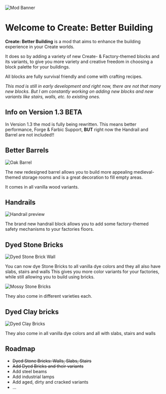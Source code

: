 ![Mod Banner](https://cdn.modrinth.com/data/cached_images/a8a31a368540b2b62e00a58669de8a87cb15ebb1.png)

# Welcome to Create: Better Building
**Create: Better Building** is a mod that aims to enhance the building experience in your Create worlds.

It does so by adding a variety of new Create- & Factory-themed blocks and its variants, to give you more variety and creative freedom in choosing a block palette for your buildings.

All blocks are fully survival friendly and come with crafting recipes.

_This mod is still in early development and right now, there are not that many new blocks. But I am constantly working on adding new blocks and new variants like stairs, walls, etc. to existing ones._



## Info on Version 1.3 BETA
In Version 1.3 the mod is fully being rewritten. This means better performance, Forge & Farbic Support, **BUT** right now the Handrail and Barrel are not included!!



## Better Barrels
![Oak Barrel](https://cdn.modrinth.com/data/cached_images/653af45e88bdba920f50fcdc5f66ba0be9ab5287.png)

The new redesigned barrel allows you to build more appealing medieval-themed storage rooms and is a great decoration to fill empty areas.

It comes in all vanilla wood variants.


## Handrails
![Handrail preview](https://cdn.modrinth.com/data/cached_images/91d62d04695d4608167800937f63ced6058424bf.png)

The brand new handrail block allows you to add some factory-themed safety mechanisms to your factories floors.

## Dyed Stone Bricks
![Dyed Stone Brick Wall](https://cdn.modrinth.com/data/cached_images/9157ffb274378334deaacbbb0657698e1c43c160.png)

You can now dye Stone Bricks to all vanilla dye colors and they all also have slabs, stairs and walls
This gives you more color variants for your factories, while still allowing you to build using bricks.

![Mossy Stone Bricks](https://cdn.modrinth.com/data/cached_images/b4e0af1f972483e464cfa33c0ef447c2f5213363.png)

They also come in different varieties each.

## Dyed Clay bricks
![Dyed Clay Bricks](https://cdn.modrinth.com/data/cached_images/94b232c61bd626d2356366888df9f343ddd2f53b.png)

They also come in all vanilla dye colors and all with slabs, stairs and walls

## Roadmap
- ~~Dyed Stone Bricks: Walls, Slabs, Stairs~~
- ~~Add Dyed Bricks and their variants~~
- Add steel beams
- Add industrial lamps
- Add aged, dirty and cracked variants
- ...
